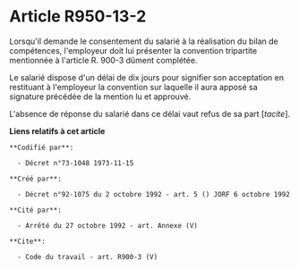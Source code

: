 # Article R950-13-2

Lorsqu'il demande le consentement du salarié à la réalisation du bilan de compétences, l'employeur doit lui présenter la
convention tripartite mentionnée à l'article R. 900-3 dûment complétée.

Le salarié dispose d'un délai de dix jours pour signifier son acceptation en restituant à l'employeur la convention sur
laquelle il aura apposé sa signature précédée de la mention lu et approuvé.

L'absence de réponse du salarié dans ce délai vaut refus de sa part [*tacite*].

**Liens relatifs à cet article**

	**Codifié par**:

	  - Décret n°73-1048 1973-11-15

	**Créé par**:

	  - Décret n°92-1075 du 2 octobre 1992 - art. 5 () JORF 6 octobre 1992

	**Cité par**:

	  - Arrêté du 27 octobre 1992 - art. Annexe (V)

	**Cite**:

	  - Code du travail - art. R900-3 (V)

